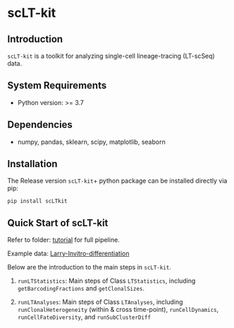 # scLT-kit

## Introduction
`scLT-kit` is a toolkit for analyzing single-cell lineage-tracing (LT-scSeq) data.

## System Requirements
- Python version: >= 3.7

## Dependencies
- numpy, pandas, sklearn, scipy, matplotlib, seaborn

## Installation

The Release version `scLT-kit`+ python package can be installed directly via pip:
```
pip install scLTkit
```

## Quick Start of scLT-kit

Refer to folder: [tutorial](https://github.com/czythu/scLTkit/tree/main/tutorial) for full pipeline.

Example data: [Larry-Invitro-differentiation](https://cloud.tsinghua.edu.cn/f/1b94b3229f4a4c52985e/?dl=1)

Below are the introduction to the main steps in `scLT-kit`.

1. `runLTStatistics`: Main steps of Class `LTStatistics`, including `getBarcodingFractions` and `getClonalSizes`.

2. `runLTAnalyses`: Main steps of Class `LTAnalyses`, including `runClonalHeterogeneity` (within & cross time-point),
`runCellDynamics`, `runCellFateDiversity`, and `runSubClusterDiff`


